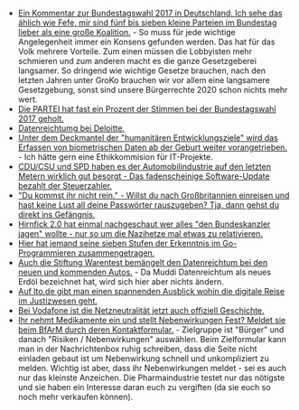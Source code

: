 * [Ein Kommentar zur Bundestagswahl 2017 in Deutschland. Ich sehe das ählich wie Fefe, mir sind fünf bis sieben kleine Parteien im Bundestag lieber als eine große Koalition.](https://blog.fefe.de/?ts=a736cd11) - So muss für jede wichtige Angelegenheit immer ein Konsens gefunden werden. Das hat für das Volk mehrere Vorteile. Zum einen müssen die Lobbyisten mehr schmieren und zum anderen macht es die ganze Gesetzgeberei langsamer. So dringend wie wichtige Gesetze brauchen, nach den letzten Jahren unter GroKo brauchen wir vor allem eine langsamere Gesetzgebung, sonst sind unsere Bürgerrechte 2020 schon nichts mehr wert.
* [Die PARTEI hat fast ein Prozent der Stimmen bei der Bundestagswahl 2017 geholt.](https://www.heise.de/tp/news/Die-PARTEI-verfehlt-nur-knapp-die-1-Marke-3839792.html)
* [Datenreichtumg bei Deloitte.](https://www.golem.de/news/big-four-kundendaten-von-deloitte-offenbar-gehackt-1709-130241.html)
* [Unter dem Deckmantel der "humanitären Entwicklungsziele" wird das Erfassen von biometrischen Daten ab der Geburt weiter vorangetrieben.](https://www.heise.de/newsticker/meldung/Biometrie-Fortschritte-bei-der-digitalen-Identifizierung-von-Kinderfingern-und-verschleierten-3840690.html) - Ich hätte gern eine Ethikkommision für IT-Projekte.
* [CDU/CSU und SPD haben es der Automobilindustrie auf den letzten Metern wirklich gut besorgt - Das fadenscheinige Software-Update bezahlt der Steuerzahler.](https://www.heise.de/newsticker/meldung/Diesel-Skandal-Autohersteller-koennen-Updatekosten-von-der-Steuer-absetzen-3841166.html)
* ["Du kommst ihr nicht rein." - Willst du nach Großbritannien einreisen und hast keine Lust all deine Passwörter rauszugeben? Tja, dann gehst du direkt ins Gefängnis.](https://www.heise.de/newsticker/meldung/Passwort-Herausgabe-verweigert-Britischer-Aktivist-verurteilt-3841330.html)
* [Hirnfick 2.0 hat einmal nachgeschaut wer alles "den Bundeskanzler jagen" wollte - nur so um die Nazihetze mal etwas zu relativieren.](https://tuxproject.de/blog/2017/09/halali/)
* [Hier hat jemand seine sieben Stufen der Erkenntnis im Go-Programmieren zusammengetragen.](https://opensource.com/article/17/9/seven-stages-becoming-go-programmer)
* [Auch die Stiftung Warentest bemängelt den Datenreichtum bei den neuen und kommenden Autos.](https://www.golem.de/news/vernetztes-fahren-stiftung-warentest-kritisiert-datenschnueffelei-bei-auto-apps-1709-130263.html) - Da Muddi Datenreichtum als neues Erdöl bezeichnet hat, wird sich hier aber nichts ändern.
* [Auf lto.de gibt man einen spannenden Ausblick wohin die digitale Reise im Justizwesen geht.](https://www.lto.de/recht/job-karriere/j/edv-gerichtstag-justiz-e-akte-bea-smart-contracts-kuenstliche-intelligenz/)
* [Bei Vodafone ist die Netzneutralität jetzt auch offiziell Geschichte.](https://www.heise.de/newsticker/meldung/Vodafone-fuehrt-unbegrenzte-Datennutzung-fuer-bestimmte-Apps-ein-3842505.html)
* [Ihr nehmt Medikamente ein und stellt Nebenwirkungen Fest? Meldet sie beim BfArM durch deren Kontaktformular.](https://www.bfarm.de/DE/Servicefunktionen/Kontakt/_node.html) - Zielgruppe ist "Bürger" und danach "Risiken / Nebenwirkungen" auswählen. Beim Zielformular kann man in der Nachrichtenbox ruhig schreiben, dass die Seite nicht einladen gebaut ist um Nebenwirkung schnell und unkompliziert zu melden. Wichtig ist aber, dass ihr Nebenwirkungen meldet - sei es auch nur das kleinste Anzeichen. Die Pharmaindustrie testet nur das nötigste und sie haben ein Interesse daran euch zu vergiften (da sie euch so noch mehr verkaufen können).
